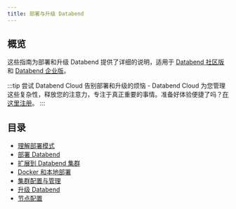 ```yaml
---
title: 部署与升级 Databend
---
```


## 概览

这些指南为部署和升级 Databend 提供了详细的说明，适用于 [Databend 社区版](../00-overview/00-editions/00-dce/index.md) 和 [Databend 企业版](../00-overview/00-editions/01-dee/index.md)。

:::tip 尝试 Databend Cloud
告别部署和升级的烦恼 - Databend Cloud 为您管理这些复杂性，释放您的注意力，专注于真正重要的事情。准备好体验便捷了吗？[在这里注册](https://www.databend.com/apply/?r=doc-card)。
:::

## 目录

- [理解部署模式](00-understanding-deployment-modes.md)
- [部署 Databend](01-deploying-databend.md)
- [扩展到 Databend 集群](02-expanding-to-a-databend-cluster.md)
- [Docker 和本地部署](03-deploying-local.md)
- [集群配置与管理](11-cluster/index.md)
- [升级 Databend](12-upgrade/index.md)
- [节点配置](13-node-config/index.md)
